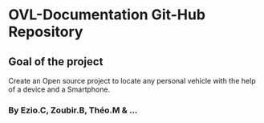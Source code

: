 # OVL-Documentation Git-Hub Repository
## Goal of the project
Create an Open source project to locate any personal vehicle with the help of a device and a Smartphone.
### By Ezio.C, Zoubir.B, Théo.M & ... 
